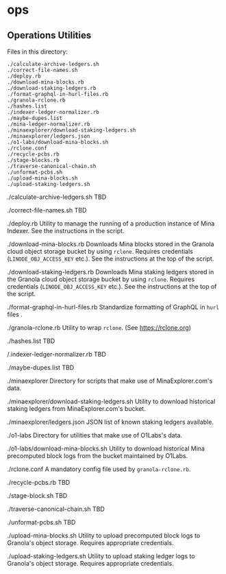 # ops

## Operations Utilities

Files in this directory:

```
./calculate-archive-ledgers.sh
./correct-file-names.sh
./deploy.rb
./download-mina-blocks.rb
./download-staking-ledgers.rb
./format-graphql-in-hurl-files.rb
./granola-rclone.rb
./hashes.list
./indexer-ledger-normalizer.rb
./maybe-dupes.list
./mina-ledger-normalizer.rb
./minaexplorer/download-staking-ledgers.sh
./minaexplorer/ledgers.json
./o1-labs/download-mina-blocks.sh
./rclone.conf
./recycle-pcbs.rb
./stage-blocks.rb
./traverse-canonical-chain.sh
./unformat-pcbs.sh
./upload-mina-blocks.sh
./upload-staking-ledgers.sh
```

./calculate-archive-ledgers.sh
  TBD

./correct-file-names.sh
  TBD

./deploy.rb
  Utility to manage the running of a production instance of Mina Indexer. See
  the instructions in the script.

./download-mina-blocks.rb
  Downloads Mina blocks stored in the Granola cloud object storage bucket by
  using `rclone`. Requires credentials (`LINODE_OBJ_ACCESS_KEY` etc.). See the
  instructions at the top of the script.

./download-staking-ledgers.rb
  Downloads Mina staking ledgers stored in the Granola cloud object storage
  bucket by using `rclone`. Requires credentials (`LINODE_OBJ_ACCESS_KEY`
  etc.). See the instructions at the top of the script.

./format-graphql-in-hurl-files.rb
  Standardize formatting of GraphQL in `hurl` files .

./granola-rclone.rb
  Utility to wrap `rclone`. (See https://rclone.org)

./hashes.list
  TBD

/.indexer-ledger-normalizer.rb
  TBD

./maybe-dupes.list
  TBD

./minaexplorer
  Directory for scripts that make use of MinaExplorer.com's data.

./minaexplorer/download-staking-ledgers.sh
  Utility to download historical staking ledgers from MinaExplorer.com's bucket.

./minaexplorer/ledgers.json
  JSON list of known staking ledgers available.

./o1-labs
  Directory for utilities that make use of O1Labs's data.

./o1-labs/download-mina-blocks.sh
  Utility to download historical Mina precomputed block logs from the bucket
  maintained by O1Labs.

./rclone.conf
  A mandatory config file used by `granola-rclone.rb`.

./recycle-pcbs.rb
  TBD

./stage-block.sh
  TBD

./traverse-canonical-chain.sh
  TBD

./unformat-pcbs.sh
  TBD

./upload-mina-blocks.sh
  Utility to upload precomputed block logs to Granola's object storage.
  Requires appropriate credentials.

./upload-staking-ledgers.sh
  Utility to upload staking ledger logs to Granola's object storage. Requires
  appropriate credentials.
